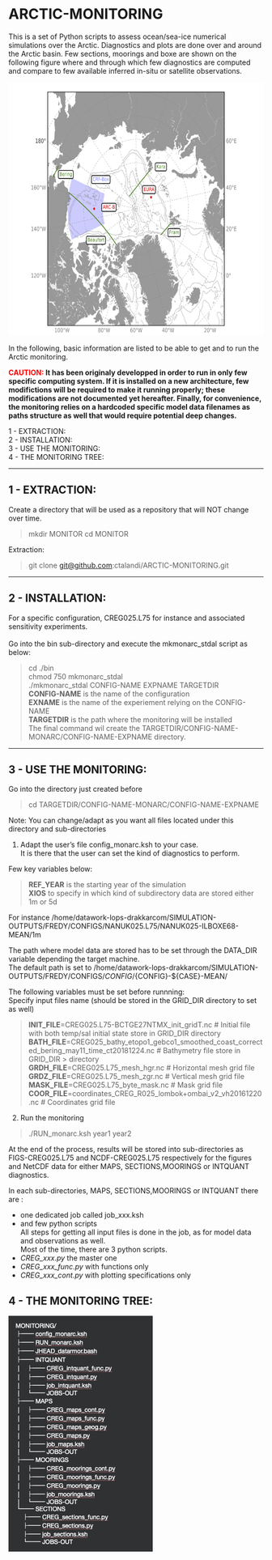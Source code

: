 # ARCTIC-MONITORING
This is a set of Python scripts to assess ocean/sea-ice numerical simulations over the Arctic. Diagnostics and plots are done over and around the Arctic basin. Few sections, moorings and boxe are shown on the following figure where and through which few diagnostics are computed and compare to few available inferred in-situ or satellite observations.
<center> <img src="./figs/MONARC_ARC-GEOLOC.png" width="600" height="500"></center>

In the following, basic information are listed to be able to get and to run the Arctic monitoring.<br>

**<font color="red">CAUTION:</font> It has been originaly developped in order to run in only few specific computing system. If it is installed on a new architecture, few modifictions will be required to make it running properly; these modifications are not documented yet hereafter. Finally, for convenience, the monitoring relies on a hardcoded specific model data filenames as paths structure as well that would require potential deep changes.** 


1 - EXTRACTION:<br> 
2 - INSTALLATION:<br>
3 - USE THE MONITORING:<br>
4 - THE MONITORING TREE:<br>
  
---
## 1 - EXTRACTION: <br>
Create a directory that will be used as a repository that will NOT change over time.<br> 
> mkdir MONITOR 
> cd MONITOR 

Extraction: <br>
> git clone git@github.com:ctalandi/ARCTIC-MONITORING.git

---
## 2 - INSTALLATION:<br>
For a specific configuration, CREG025.L75 for instance and associated sensitivity experiments.<br>  
Go into the bin sub-directory and execute the mkmonarc_stdal script as below:<br>
> cd ./bin <br>
> chmod 750 mkmonarc_stdal<br>
> ./mkmonarc_stdal CONFIG-NAME EXPNAME TARGETDIR <br>
**CONFIG-NAME** is the name of the configuration<br>
**EXNAME** is the name of the experiement relying on the CONFIG-NAME <br>
**TARGETDIR** is the path where the monitoring will be installed <br>
The final command wil create the TARGETDIR/CONFIG-NAME-MONARC/CONFIG-NAME-EXPNAME directory.

---
## 3 - USE THE MONITORING:<br>
Go into the directory just created before <br>
> cd TARGETDIR/CONFIG-NAME-MONARC/CONFIG-NAME-EXPNAME <br>

Note: You can change/adapt as you want all files located under this directory and sub-directories <br>
 
  1. Adapt the user’s file config_monarc.ksh to your case.<br>
It is there that the user can set the kind of diagnostics to perform. <br>

Few key variables below: <br>
> **REF_YEAR** is the starting year of the simulation<br>
> **XIOS** to specify in which kind of subdirectory data are stored either 1m or 5d <br>

For instance /home/datawork-lops-drakkarcom/SIMULATION-OUTPUTS/FREDY/CONFIGS/NANUK025.L75/NANUK025-ILBOXE68-MEAN/1m<br>

The path where model data are stored has to be set through the DATA_DIR variable depending the target machine.<br>
The default path is set to /home/datawork-lops-drakkarcom/SIMULATION-OUTPUTS/FREDY/CONFIGS/${CONFIG}/${CONFIG}-${CASE}-MEAN/ <br>

The following variables must be set before runnning:<br>
Specify input files name (should be stored in the GRID_DIR directory to set as well)<br>

> **INIT_FILE**=CREG025.L75-BCTGE27NTMX_init_gridT.nc    # Initial file with both temp/sal initial state store in GRID_DIR directory<br>
> **BATH_FILE**=CREG025_bathy_etopo1_gebco1_smoothed_coast_corrected_bering_may11_time_ct20181224.nc # Bathymetry file store in GRID_DIR  > directory<br>
> **GRDH_FILE**=CREG025.L75_mesh_hgr.nc              # Horizontal mesh grid file<br>
> **GRDZ_FILE**=CREG025.L75_mesh_zgr.nc              # Vertical mesh grid file<br>
> **MASK_FILE**=CREG025.L75_byte_mask.nc             # Mask grid file <br>
> **COOR_FILE**=coordinates_CREG_R025_lombok+ombai_v2_vh20161220.nc                    # Coordinates grid file  <br>

  2. Run the monitoring <br>
> ./RUN_monarc.ksh year1 year2 <br>

At the end of the process, results will be stored into sub-directories as FIGS-CREG025.L75 and NCDF-CREG025.L75 respectively for 
the figures and NetCDF data for either MAPS, SECTIONS,MOORINGS or INTQUANT diagnostics.<br>

In each sub-directories, MAPS, SECTIONS,MOORINGS or INTQUANT there are :<br>
- one dedicated job called job_xxx.ksh  <br>
- and few python scripts <br>
All steps for getting all input files is done in the job, as for model data and observations as well.  <br>
Most of the time, there are 3 python scripts. <br>
- *CREG_xxx.py* the master one <br>
- *CREG_xxx_func.py*  with functions only <br>
- *CREG_xxx_cont.py* with  plotting specifications only <br>


## 4 - THE MONITORING TREE:<br>

![The monitor tree](./figs/Monitor_tree.jpg)

